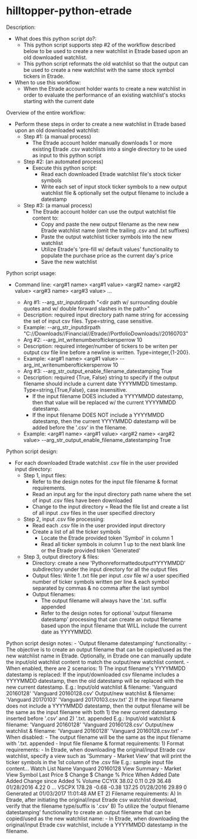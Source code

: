 # hilltopper-python-etrade

Description:
- What does this python script do?:
    - This python script supports step #2 of the workflow described below to be used to create a new watchlist in Etrade based upon an old downloaded watchlist.
    - This python script reformats the old watchlist so that the output can be used to create a new watchlist with the same stock symbol tickers in Etrade.
- When to use this workflow:
    - When the Etrade account holder wants to create a new watchlist in order to evaluate the performance of an existing watchlist's stocks starting with the current date

Overview of the entire workflow:
- Perform these steps in order to create a new watchlist in Etrade based upon an old downloaded watchlist:
    - Step #1: (a manual process)
        - The Etrade account holder manually downloads 1 or more existing Etrade .csv watchlists into a single directory to be used as input to this python script
    - Step #2: (an automated process)
        - Execute this python script:
            - Read each downloaded Etrade watchlist file's stock ticker symbols
            - Write each set of input stock ticker symbols to a new output watchlist file & optionally set the output filename to include a datestamp
    - Step #3: (a manual process)
        - The Etrade account holder can use the output watchlist file content to:
            - Copy and paste the new output filename as the new new Etrade watchlist name (omit the trailing .csv and .txt suffixes)
            - Paste the output watchlist ticker symbols into the new watchlist
            - Utilize Etrade's 'pre-fill w/ default values' functionality to populate the purchase price as the current day's price
            - Save the new watchlist

Python script usage:
- Command line: <this python scriptname> <arg#1 name> <arg#1 value> <arg#2 name> <arg#2 value> <arg#3 name> <arg#3 value> ...
   - Arg #1: --arg_str_inputdirpath "<dir path w/ surrounding double quotes and w/ double forward slashes in the path>"
    - Description: required input directory path name string for accessing the set of input csv files. Type=string, case sensitive.
    - Example:  <this python scriptname> --arg_str_inputdirpath  "C://Downloads//Financial//Etrade//PortfolioDownloads//20160703"
   - Arg #2: --arg_int_writenumberoftickersperrow 10
    - Description: required integer/number of tickers to be writen per output csv file line before a newline is written. Type=integer,{1-200}.
    - Example:  <this python scriptname> <arg#1 name> <arg#1 value> --arg_int_writenumberoftickersperrow 10
   - Arg #3: --arg_str_output_enable_filename_datestamping True
    - Description: required {True, False} string to specify if the output filename should include a current date YYYYMMDD timestamp. Type=string,{True,False}, case insensitive.
        - If the input filename DOES included a YYYYMMDD datestamp, then that value will be replaced w/ the current YYYYMMDD datestamp.
        - If the input filename DOES NOT include a YYYYMMDD datestamp, then the current YYYYMMDD datestamp will be added before the '.csv' in the filename.
    - Example:  <this python scriptname> <arg#1 name> <arg#1 value> <arg#2 name> <arg#2 value> --arg_str_output_enable_filename_datestamping True

Python script design:
- For each downloaded Etrade watchlist .csv file in the user provided input directory:
  - Step 1, input files:
    - Refer to the design notes for the input file filename & format requirements.
    - Read an input arg for the input directory path name where the set of input .csv files have been downloaded
    - Change to the input directory
    = Read the file list and create a list of all input .csv files in the user specified directory
  - Step 2, input .csv file processing:
    - Read each .csv file in the user provided input directory
    - Create a list of all the ticker symbols
      - Locate the Etrade provided token 'Symbol' in column 1
      - Read all ticker symbols in column 1 up to the next blank line or the Etrade provided token 'Generated'
  - Step 3, output directory & files:
    - Directory: create a new 'PythonreformattedoutputYYYYMMDD' subdirectory under the input directory for all the output files
    - Output files: Write 1 .txt file per input .csv file w/ a user specified number of ticker symbols written per line & each symbol separated by commas & no comma after the last symbol
    - Output filenames:
       - The output filename will always have the '.txt. suffix appended
       - Refer to the design notes for optional 'output filename datestamp' processing that can create an output filename based upon the input filename that WILL include the current date as YYYYMMDD.

Python script design notes:
    - 'Output filename datestamping' functionality:
        - The objective is to create an output filename that can be copied/used as the new watchlist name in Etrade.
          Optionally, in Etrade one can manually update the input/old watchlist content to match the output/new watchlist content.
        - When enabled, there are 2 scenarios:
            1) The input filename's YYYYMMDD datestamp is replaced:
              If the input/downloaded csv filename includes a YYYYMMDD datestamp, then the old datestamp will be replaced with the new current datestamp.
              E.g.:
                Input/old watchlist & filename:   'Vanguard 20160128' 'Vanguard 20160128.csv'
                Output/new watchlist & filename:  'Vanguard 20170103' 'Vanguard 20170103.csv.txt'
            2) If the input filename does not include a YYYYMMDD datestamp, then the output filename will be the same as the input filename with both 1) the new current datestamp inserted before '.csv' and 2) '.txt. appended
              E.g.:
                Input/old watchlist & filename:  'Vanguard 20160128' 'Vanguard 20160128.csv'
                Output/new watchlist & filename: 'Vanguard 20160128' 'Vanguard 20160128.csv.txt'
        - When disabled:
            - The output filename will be the same as the input filename with '.txt. appended
    - Input file filename & format requirements:
        1) Format requirements:
            - In Etrade, when downloading the original/input Etrade csv watchlist, specify a view such as 'Summary - Market View' that will print the ticker symbols in the 1st column of the .csv file
              E.g.: sample input file content...
                Watch List Name
                Vanguard 20160128
                View Summary - Market View
                Symbol    Last Price $    Change $    Change %    Price When Added    Date Added    Change since Added %    Volume
                CCYIX    38.02    0.11    0.29    36.48     01/28/2016    4.22    0
                ...
                VSCPX    178.28    -0.68    -0.38    137.25     01/28/2016    29.89    0
                Generated at 01/03/2017 11:01:48 AM ET
        2) Filename requirements:
            A) In Etrade, after initiating the original/input Etrade csv watchlist download, verify that the filename type/suffix is '.csv'
            B) To utilize the 'output filename datestamping' functionality to create an output filename that can be copied/used as the new watchlist name:
                - In Etrade, when downloading the original/input Etrade csv watchlist, include a YYYYMMDD datestamp in the filename.
